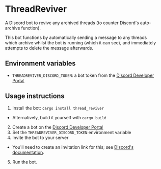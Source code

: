 # ThreadReviver
A Discord bot to revive any archived threads (to counter Discord's auto-archive function).

This bot functions by automatically sending a message to any threads which archive whilst the bot is running (which it can see), and immediately attempts to delete the message afterwards.

## Environment variables

- `THREADREVIVER_DISCORD_TOKEN`: a bot token from the [Discord Developer Portal]

## Usage instructions

1. Install the bot: `cargo install thread_reviver`
  - Alternatively, build it yourself with `cargo build`
2. Create a bot on the [Discord Developer Portal]
3. Set the `THREADREVIVER_DISCORD_TOKEN` environment variable
4. Invite the bot to your server
  - You'll need to create an invitation link for this; see [Discord's documentation][Discord Developer Portal].
5. Run the bot.


[Discord Developer Portal]: https://discord.com/developers